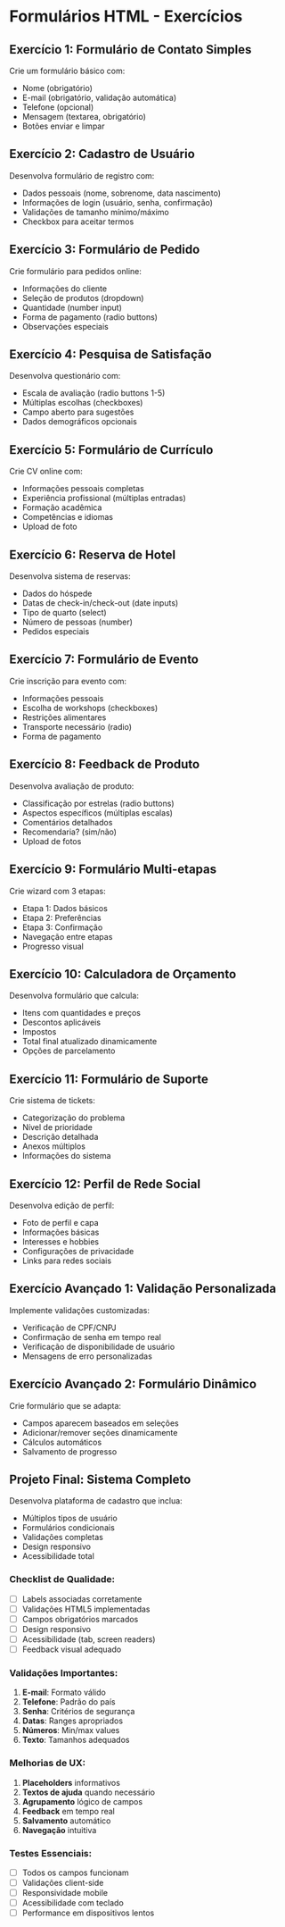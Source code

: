 # Formulários HTML - Exercícios

## Exercício 1: Formulário de Contato Simples
Crie um formulário básico com:
- Nome (obrigatório)
- E-mail (obrigatório, validação automática)
- Telefone (opcional)
- Mensagem (textarea, obrigatório)
- Botões enviar e limpar

## Exercício 2: Cadastro de Usuário
Desenvolva formulário de registro com:
- Dados pessoais (nome, sobrenome, data nascimento)
- Informações de login (usuário, senha, confirmação)
- Validações de tamanho mínimo/máximo
- Checkbox para aceitar termos

## Exercício 3: Formulário de Pedido
Crie formulário para pedidos online:
- Informações do cliente
- Seleção de produtos (dropdown)
- Quantidade (number input)
- Forma de pagamento (radio buttons)
- Observações especiais

## Exercício 4: Pesquisa de Satisfação
Desenvolva questionário com:
- Escala de avaliação (radio buttons 1-5)
- Múltiplas escolhas (checkboxes)
- Campo aberto para sugestões
- Dados demográficos opcionais

## Exercício 5: Formulário de Currículo
Crie CV online com:
- Informações pessoais completas
- Experiência profissional (múltiplas entradas)
- Formação acadêmica
- Competências e idiomas
- Upload de foto

## Exercício 6: Reserva de Hotel
Desenvolva sistema de reservas:
- Dados do hóspede
- Datas de check-in/check-out (date inputs)
- Tipo de quarto (select)
- Número de pessoas (number)
- Pedidos especiais

## Exercício 7: Formulário de Evento
Crie inscrição para evento com:
- Informações pessoais
- Escolha de workshops (checkboxes)
- Restrições alimentares
- Transporte necessário (radio)
- Forma de pagamento

## Exercício 8: Feedback de Produto
Desenvolva avaliação de produto:
- Classificação por estrelas (radio buttons)
- Aspectos específicos (múltiplas escalas)
- Comentários detalhados
- Recomendaria? (sim/não)
- Upload de fotos

## Exercício 9: Formulário Multi-etapas
Crie wizard com 3 etapas:
- Etapa 1: Dados básicos
- Etapa 2: Preferências
- Etapa 3: Confirmação
- Navegação entre etapas
- Progresso visual

## Exercício 10: Calculadora de Orçamento
Desenvolva formulário que calcula:
- Itens com quantidades e preços
- Descontos aplicáveis
- Impostos
- Total final atualizado dinamicamente
- Opções de parcelamento

## Exercício 11: Formulário de Suporte
Crie sistema de tickets:
- Categorização do problema
- Nível de prioridade
- Descrição detalhada
- Anexos múltiplos
- Informações do sistema

## Exercício 12: Perfil de Rede Social
Desenvolva edição de perfil:
- Foto de perfil e capa
- Informações básicas
- Interesses e hobbies
- Configurações de privacidade
- Links para redes sociais

## Exercício Avançado 1: Validação Personalizada
Implemente validações customizadas:
- Verificação de CPF/CNPJ
- Confirmação de senha em tempo real
- Verificação de disponibilidade de usuário
- Mensagens de erro personalizadas

## Exercício Avançado 2: Formulário Dinâmico
Crie formulário que se adapta:
- Campos aparecem baseados em seleções
- Adicionar/remover seções dinamicamente
- Cálculos automáticos
- Salvamento de progresso

## Projeto Final: Sistema Completo
Desenvolva plataforma de cadastro que inclua:
- Múltiplos tipos de usuário
- Formulários condicionais
- Validações completas
- Design responsivo
- Acessibilidade total

### Checklist de Qualidade:
- [ ] Labels associadas corretamente
- [ ] Validações HTML5 implementadas
- [ ] Campos obrigatórios marcados
- [ ] Design responsivo
- [ ] Acessibilidade (tab, screen readers)
- [ ] Feedback visual adequado

### Validações Importantes:
1. **E-mail**: Formato válido
2. **Telefone**: Padrão do país
3. **Senha**: Critérios de segurança
4. **Datas**: Ranges apropriados
5. **Números**: Min/max values
6. **Texto**: Tamanhos adequados

### Melhorias de UX:
1. **Placeholders** informativos
2. **Textos de ajuda** quando necessário
3. **Agrupamento** lógico de campos
4. **Feedback** em tempo real
5. **Salvamento** automático
6. **Navegação** intuitiva

### Testes Essenciais:
- [ ] Todos os campos funcionam
- [ ] Validações client-side
- [ ] Responsividade mobile
- [ ] Acessibilidade com teclado
- [ ] Performance em dispositivos lentos
